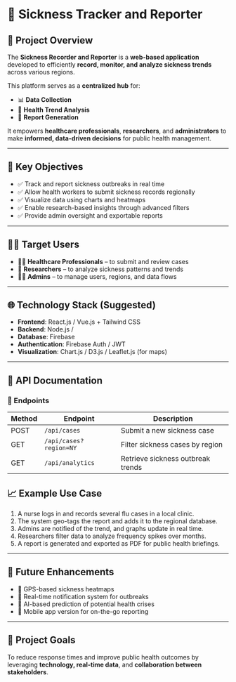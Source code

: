 # 🦠 Sickness Tracker and Reporter

## 📌 Project Overview

The **Sickness Recorder and Reporter** is a **web-based application** developed to efficiently **record, monitor, and analyze sickness trends** across various regions.

This platform serves as a **centralized hub** for:

- 📊 **Data Collection**
- 🧠 **Health Trend Analysis**
- 📢 **Report Generation**
  
It empowers **healthcare professionals**, **researchers**, and **administrators** to make **informed, data-driven decisions** for public health management.

---
## 🎯 Key Objectives

- ✅ Track and report sickness outbreaks in real time  
- ✅ Allow health workers to submit sickness records regionally  
- ✅ Visualize data using charts and heatmaps  
- ✅ Enable research-based insights through advanced filters  
- ✅ Provide admin oversight and exportable reports  

---
## 🧑‍💻 Target Users

- 🧑‍⚕️ **Healthcare Professionals** – to submit and review cases  
- 🔬 **Researchers** – to analyze sickness patterns and trends  
- 🧑‍💼 **Admins** – to manage users, regions, and data flows

---
## 🌐 Technology Stack (Suggested)

- **Frontend**: React.js / Vue.js + Tailwind CSS  
- **Backend**: Node.js /   
- **Database**: Firebase 
- **Authentication**: Firebase Auth / JWT  
- **Visualization**: Chart.js / D3.js / Leaflet.js (for maps)

---
## 📝 API Documentation

### 📍 Endpoints

| Method | Endpoint                  | Description                        |
|--------|---------------------------|------------------------------------|
| POST   | `/api/cases`              | Submit a new sickness case         |
| GET    | `/api/cases?region=NY`    | Filter sickness cases by region    |
| GET    | `/api/analytics`          | Retrieve sickness outbreak trends  |


## 📈 Example Use Case

1. A nurse logs in and records several flu cases in a local clinic.
2. The system geo-tags the report and adds it to the regional database.
3. Admins are notified of the trend, and graphs update in real time.
4. Researchers filter data to analyze frequency spikes over months.
5. A report is generated and exported as PDF for public health briefings.

---
## 🧩 Future Enhancements

- 📍 GPS-based sickness heatmaps  
- 🔔 Real-time notification system for outbreaks  
- 🤖 AI-based prediction of potential health crises  
- 📱 Mobile app version for on-the-go reporting  

---

## 🚀 Project Goals

To reduce response times and improve public health outcomes by leveraging **technology, real-time data**, and **collaboration between stakeholders**.

